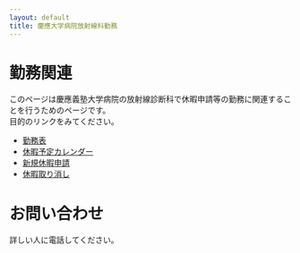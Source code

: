 ```yaml
---
layout: default
title: 慶應大学病院放射線科勤務
---
```



# 勤務関連
このページは慶應義塾大学病院の放射線診断科で休暇申請等の勤務に関連することを行うためのページです。  
目的のリンクをみてください。

* [勤務表](https://www.dropbox.com/s/hg4fywdx3k3ikom/duty.pdf?dl=0)
* [休暇予定カレンダー](http://rad.med.keio.ac.jp/hokokai/schedule/)
* [新規休暇申請](./NewHoliday.md)
* [休暇取り消し](./modHoliday.md)

# お問い合わせ
詳しい人に電話してください。